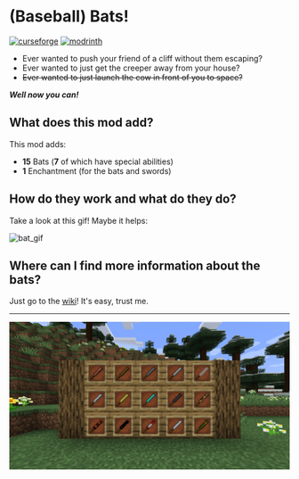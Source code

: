 # (Baseball) Bats!

[![curseforge](https://img.shields.io/badge/available_on_curseforge-black?style=flat-sqaure&logo=curseforge)](https://www.curseforge.com/minecraft/mc-mods/baseball-bats)
[![modrinth](https://img.shields.io/badge/available_on_modrinth-black?style=flat-sqaure&logo=modrinth)](https://modrinth.com/mod/bats)

- Ever wanted to push your friend of a cliff without them escaping?
- Ever wanted to just get the creeper away from your house?
- ~~Ever wanted to just launch the cow in front of you to space?~~

***Well now you can!***

## What does this mod add?

This mod adds:
- **15** Bats (**7** of which have special abilities)
- **1** Enchantment (for the bats and swords)

## How do they work and what do they do?

Take a look at this gif! Maybe it helps:

![bat_gif](assets/bat_gif.gif)

## Where can I find more information about the bats?

Just go to the [wiki](https://github.com/Command17/Bats/wiki)! It's easy, trust me.

---

![bats](assets/bats.png)
